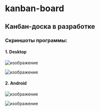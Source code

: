 # kanban-board
## Канбан-доска в разработке
### Скриншоты программы:
#### 1. Desktop

![изображение](https://user-images.githubusercontent.com/35489460/140438565-7561f7db-1d8c-45ef-b1f6-a25ebff8de8a.png)

![изображение](https://user-images.githubusercontent.com/35489460/140438616-07efca29-6408-461f-b103-323568d4947f.png)

#### 2. Android

![изображение](https://user-images.githubusercontent.com/35489460/141519677-201def95-d492-4b98-b550-5a4182a510ff.png)

![изображение](https://user-images.githubusercontent.com/35489460/141519868-29b8bc86-e6ab-47da-847a-f89b3e403e14.png)
